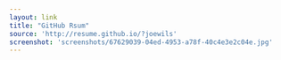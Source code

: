 ```yaml
---
layout: link
title: "GitHub Rsum"
source: 'http://resume.github.io/?joewils'
screenshot: 'screenshots/67629039-04ed-4953-a78f-40c4e3e2c04e.jpg'
---
```


